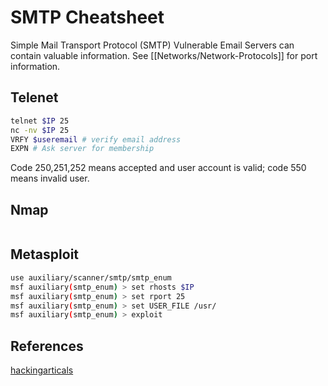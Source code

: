 # SMTP Cheatsheet
Simple Mail Transport Protocol (SMTP)
Vulnerable Email Servers can contain valuable information. 
See [[Networks/Network-Protocols]] for port information.

## Telenet
```bash
telnet $IP 25
nc -nv $IP 25
VRFY $useremail # verify email address
EXPN # Ask server for membership
```
Code 250,251,252 means accepted and user account is valid; code 550 means invalid user.

## Nmap
```bash

```

## Metasploit
```bash
use auxiliary/scanner/smtp/smtp_enum
msf auxiliary(smtp_enum) > set rhosts $IP
msf auxiliary(smtp_enum) > set rport 25
msf auxiliary(smtp_enum) > set USER_FILE /usr/
msf auxiliary(smtp_enum) > exploit
```

## References
[hackingarticals](https://www.hackingarticles.in/4-ways-smtp-enumeration/)